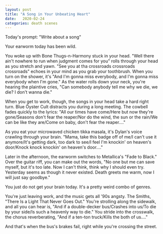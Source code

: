 ```yaml
---
layout: post
title: "A Song in Your Unbeating Heart"
date:   2020-02-24
categories: death scenes
---
```

Today's prompt: "Write about a song"

Your earworm today has been wild.

You woke up with Bone Thugs-n-Harmony stuck in your head. "Well there ain't nowhere to run when judgment comes for you" rolls through your head as you stretch and yawn. "See you at tha crossroads crossroads crossroads" echoes in your mind as you grab your toothbrush. When you turn on the shower, it's "And I'm gonna miss everybody, and I'm gonna miss everybody when I'm gone." As the water rolls down your neck, you're hearing the plaintive cries, "Can somebody anybody tell me why we die, we die? I don't wanna die."

When you get to work, though, the songs in your head take a hard right turn. Blue Öyster Cult distracts you during a long meeting. The cowbell fades quickly to the lyrics: "All our times have come/Here but now they're gone/Seasons don't fear the reaper/Nor do the wind, the sun or the rain/We can be like they are/Come on baby, don't fear the reaper...."

As you eat your microwaved chicken tikka masala, it's Dylan's voice crawling through your brain. "Mama, take this badge off of me/I can't use it anymore/It's getting dark, too dark to see/I feel I'm knockin' on heaven's door/Knock knock knockin' on heaven's door...."

Later in the afternoon, the earworm switches to Metallica's "Fade to Black." Over the guitar riff, you can make out the words, "No one but me can save myself, but it's too late. Now I can't think, think why I should even try. Yesterday seems as though it never existed. Death greets me warm, now I will just say goodbye."

You just do not get your brain today. It's a pretty weird combo of genres.

You're just leaving work, and the music gets all '90s angsty. The Smiths, "There Is a Light That Never Goes Out." You're strolling along the sidewalk, and all you can hear is, "And if a double-decker bus/Crashes into us/To die by your side/Is such a heavenly way to die." You stride into the crosswalk, the chorus reverberating, "And if a ten-ton truck/Kills the both of us...."

And that's when the bus's brakes fail, right while you're crossing the street.
